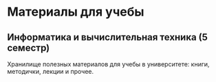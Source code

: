 # Материалы для учебы
## Информатика и вычислительная техника (5 семестр)
Хранилище полезных материалов для учебы в университете: книги, методички, лекции и прочее.
